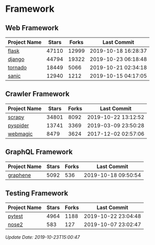 # Framework

## Web Framework

| Project Name | Stars | Forks | Last Commit |
| ------------ | ----- | ----- | ----------- |
| [flask](https://github.com/pallets/flask) | 47110 | 12999 | 2019-10-18 16:28:37 |
| [django](https://github.com/django/django) | 44794 | 19322 | 2019-10-23 06:18:48 |
| [tornado](https://github.com/tornadoweb/tornado) | 18449 | 5066 | 2019-10-21 02:34:18 |
| [sanic](https://github.com/huge-success/sanic) | 12940 | 1212 | 2019-10-15 04:17:05 |

## Crawler Framework

| Project Name | Stars | Forks | Last Commit |
| ------------ | ----- | ----- | ----------- |
| [scrapy](https://github.com/scrapy/scrapy) | 34801 | 8092 | 2019-10-22 13:12:52 |
| [pyspider](https://github.com/binux/pyspider) | 13741 | 3369 | 2019-03-09 23:50:28 |
| [webmagic](https://github.com/code4craft/webmagic) | 8479 | 3624 | 2017-12-02 02:57:06 |

## GraphQL Framework

| Project Name | Stars | Forks | Last Commit |
| ------------ | ----- | ----- | ----------- |
| [graphene](https://github.com/graphql-python/graphene) | 5092 | 536 | 2019-10-18 09:50:54 |

## Testing Framework

| Project Name | Stars | Forks | Last Commit |
| ------------ | ----- | ----- | ----------- |
| [pytest](https://github.com/pytest-dev/pytest) | 4964 | 1188 | 2019-10-22 23:04:48 |
| [nose2](https://github.com/nose-devs/nose2) | 583 | 127 | 2019-10-07 23:02:47 |

*Update Date: 2019-10-23T15:00:47*